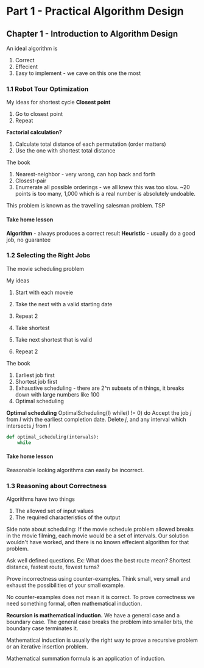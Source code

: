 # Part 1 - Practical Algorithm Design
## Chapter 1 - Introduction to Algorithm Design

An ideal algorithm is
1. Correct
2. Effecient
3. Easy to implement - we cave on this one the most


### 1.1 Robot Tour Optimization

My ideas for shortest cycle
**Closest point**
1. Go to closest point
2. Repeat

**Factorial calculation?**
1. Calculate total distance of each permutation (order matters)
2. Use the one with shortest total distance

The book
1. Nearest-neighbor - very wrong, can hop back and forth
2. Closest-pair
3. Enumerate all possible orderings - we all knew this was too slow. ~20 points is too many, 1,000 which is a real number is absolutely undoable.

This problem is known as the travelling salesman problem. TSP

#### Take home lesson
**Algorithm** - always produces a correct result
**Heuristic** - usually do a good job, no guarantee

### 1.2 Selecting the Right Jobs
The movie scheduling problem

My ideas
1. Start with each moveie
2. Take the next with a valid starting date
3. Repeat 2

1. Take shortest
2. Take next shortest that is valid
3. Repeat 2

The book
1. Earliest job first
2. Shortest job first
3. Exhaustive scheduling - there are 2^n subsets of n things, it breaks down with large numbers like 100
4. Optimal scheduling

**Optimal scheduling**
OptimalScheduling(I)
    while(I != 0) do
        Accept the job *j* from *I* with the earliest completion date.
        Delete *j*, and any interval which intersects *j* from *I*

```python
def optimal_scheduling(intervals):
    while 
```

#### Take home lesson
Reasonable looking algorithms can easily be incorrect.

### 1.3 Reasoning about Correctness
Algorithms have two things
1. The allowed set of input values
2. The required characteristics of the output

Side note about scheduling: If the movie schedule problem allowed breaks in the movie filming, each movie would be a set of intervals. Our solution wouldn't have worked, and there is no known effecient algorithm for that problem.

Ask well defined questions.
Ex: What does the best route mean? Shortest distance, fastest route, fewest turns?

Prove incorrectness using counter-examples. Think small, very small and exhaust the possibilities of your small example.

No counter-examples does not mean it is correct. To prove correctness we need something formal, often mathematical induction.

**Recursion is mathematical induction.**
We have a general case and a boundary case. The general case breaks the problem into smaller bits, the boundary case terminates it.

Mathematical induction is usually the right way to prove a recursive problem or an iterative insertion problem.

Mathematical summation formula is an application of induction.